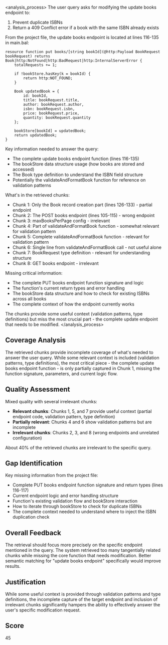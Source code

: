 <analysis_process>
The user query asks for modifying the update books endpoint to:
1. Prevent duplicate ISBNs
2. Return a 409 Conflict error if a book with the same ISBN already exists

From the project file, the update books endpoint is located at lines 116-135 in main.bal:
```ballerina
resource function put books/[string bookId](@http:Payload BookRequest bookRequest) returns Book|http:NotFound|http:BadRequest|http:InternalServerError {
    totalRequests += 1;

    if !bookStore.hasKey(k = bookId) {
        return http:NOT_FOUND;
    }

    Book updatedBook = {
        id: bookId,
        title: bookRequest.title,
        author: bookRequest.author,
        isbn: bookRequest.isbn,
        price: bookRequest.price,
        quantity: bookRequest.quantity
    };

    bookStore[bookId] = updatedBook;
    return updatedBook;
}
```

Key information needed to answer the query:
- The complete update books endpoint function (lines 116-135)
- The bookStore data structure usage (how books are stored and accessed)
- The Book type definition to understand the ISBN field structure
- Potentially the validateAndFormatBook function for reference on validation patterns

What's in the retrieved chunks:
- Chunk 1: Only the Book record creation part (lines 126-133) - partial endpoint
- Chunk 2: The POST books endpoint (lines 105-115) - wrong endpoint
- Chunk 3: maxBooksPerPage config - irrelevant
- Chunk 4: Part of validateAndFormatBook function - somewhat relevant for validation pattern
- Chunk 5: Complete validateAndFormatBook function - relevant for validation pattern
- Chunk 6: Single line from validateAndFormatBook call - not useful alone
- Chunk 7: BookRequest type definition - relevant for understanding structure
- Chunk 8: GET books endpoint - irrelevant

Missing critical information:
- The complete PUT books endpoint function signature and logic
- The function's current return types and error handling
- The bookStore data structure and how to check for existing ISBNs across all books
- The complete context of how the endpoint currently works

The chunks provide some useful context (validation patterns, type definitions) but miss the most crucial part - the complete update endpoint that needs to be modified.
</analysis_process>

## Coverage Analysis
The retrieved chunks provide incomplete coverage of what's needed to answer the user query. While some relevant context is included (validation patterns, type definitions), the most critical piece - the complete update books endpoint function - is only partially captured in Chunk 1, missing the function signature, parameters, and current logic flow.

## Quality Assessment
Mixed quality with several irrelevant chunks:
- **Relevant chunks**: Chunks 1, 5, and 7 provide useful context (partial endpoint code, validation pattern, type definition)
- **Partially relevant**: Chunks 4 and 6 show validation patterns but are incomplete
- **Irrelevant chunks**: Chunks 2, 3, and 8 (wrong endpoints and unrelated configuration)

About 40% of the retrieved chunks are irrelevant to the specific query.

## Gap Identification
Key missing information from the project file:
- Complete PUT books endpoint function signature and return types (lines 116-117)
- Current endpoint logic and error handling structure
- Function's existing validation flow and bookStore interaction
- How to iterate through bookStore to check for duplicate ISBNs
- The complete context needed to understand where to inject the ISBN duplication check

## Overall Feedback
The retrieval should focus more precisely on the specific endpoint mentioned in the query. The system retrieved too many tangentially related chunks while missing the core function that needs modification. Better semantic matching for "update books endpoint" specifically would improve results.

## Justification
While some useful context is provided through validation patterns and type definitions, the incomplete capture of the target endpoint and inclusion of irrelevant chunks significantly hampers the ability to effectively answer the user's specific modification request.

## Score
45